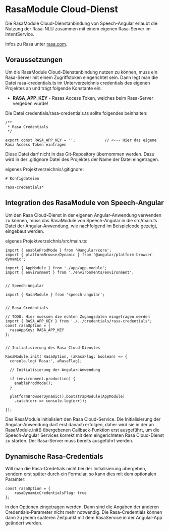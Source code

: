 # RasaModule Cloud-Dienst

Die RasaModule Cloud-Dienstanbindung von Speech-Angular erlaubt die Nutzung der Rasa-NLU zusammen mit einem eigenen Rasa-Server im IntentService.

Infos zu Rasa unter [rasa.com](https://rasa.com/).


## Voraussetzungen

Um die RasaModule Cloud-Dienstanbindung nutzen zu können, muss ein Rasa-Server mit einem Zugriffstoken eingerichtet sein. Dann legt man die Datei rasa-credentials.ts im Unterverzeichnis credentials des eigenen Projektes an und trägt folgende Konstante ein:

* **RASA_APP_KEY** - Rasas Access Token, welches beim Rasa-Server vergeben wurde!


Die Datei credentials/rasa-credentials.ts sollte folgendes beinhalten:

	/**
	 * Rasa Credentials
	 */
	
	export const RASA_APP_KEY = ''; 			// <--- Hier das eigene Rasa Access Token eintragen
	

Diese Datei darf nicht in das Git-Repository übernommen werden. Dazu wird in der .gitignore Datei des Projektes der Name der Datei eingetragen.

eigenes Projektverzeichnis/.gitignore:
 
	# Konfigdateien

	rasa-credentials*


## Integration des RasaModule von Speech-Angular

Um den Rasa Cloud-Dienst in der eigenen Angular-Anwendung verwenden zu können, muss das RasaModule von Speech-Angular in die src/main.ts Datei der Angular-Anwendung, wie nachfolgend im Beispielcode gezeigt, eingebaut werden.

eigenes Projektverzeichnis/src/main.ts:

	import { enableProdMode } from '@angular/core';
	import { platformBrowserDynamic } from '@angular/platform-browser-dynamic';
	
	import { AppModule } from './app/app.module';
	import { environment } from './environments/environment';
	
	
	// Speech-Angular 
	
	import { RasaModule } from 'speech-angular';
	
	
	// Rasa-Credentials
	
	// TODO: Hier muessen die echten Zugangsdaten eingetragen werden
	import { RASA_APP_KEY } from './../credentials/rasa-credentials';
	const rasaOption = {
	  rasaAppKey: RASA_APP_KEY
	};
	
	
	// Initialisierung des Rasa Cloud-Dienstes
	
	RasaModule.init( RasaOption, (aRasaFlag: boolean) => {
	  console.log('Rasa:', aRasaFlag);
	
	  // Initialisierung der Angular-Anwendung

	  if (environment.production) {
	    enableProdMode();
	  }
	
	  platformBrowserDynamic().bootstrapModule(AppModule)
	    .catch(err => console.log(err));
	
	});


Das RasaModule initialisiert den Rasa Cloud-Service. Die Initialisierung der Angular-Anwendung darf erst danach erfolgen, daher wird sie in der an RasaModule.init() übergebenen Callback-Funktion erst ausgeführt, um die Speech-Angular Services korrekt mit dem eingerichteten Rasa Cloud-Dienst zu starten. Der Rasa-Server muss bereits ausgeführt werden.


## Dynamische Rasa-Credentials

Will man die Rasa-Credetials nicht bei der Initialisierung übergeben, sondern erst später durch ein Formular, so kann dies mit dem optionalen Paramter:

	const rasaOption = {
		rasaDynamicCredentialsFlag: true
	};
	
in den Optionen eingetragen werden. Dann sind die Angaben der anderen Credentials-Parameter nicht mehr notwendig.
Die Rasa-Credentials können dann zu jedem späteren Zeitpunkt mit dem RasaService in der Angular-App geändert werden.
